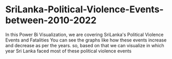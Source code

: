 # SriLanka-Political-Violence-Events-between-2010-2022
In this Power Bi Visualization, we are covering SriLanka's Political Violence Events and Fatalities
You can see the graphs like how these events increase and decrease as per the years.
so, based on that we can visualize in which year Sri Lanka faced most of these political violence events
